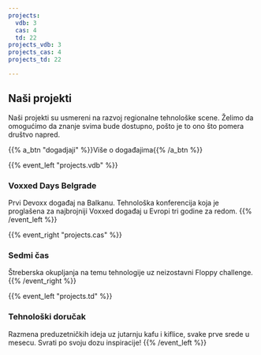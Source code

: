 ```yaml
---
projects:
  vdb: 3
  cas: 4
  td: 22
projects_vdb: 3
projects_cas: 4
projects_td: 22

---
```

## Naši projekti

Naši projekti su usmereni na razvoj regionalne tehnološke scene. Želimo da omogućimo da znanje svima bude dostupno, pošto je to ono što pomera društvo napred.

{{% a_btn "dogadjaji" %}}Više o događajima{{% /a_btn %}}

{{% event_left "projects.vdb" %}}
### Voxxed Days Belgrade

Prvi Devoxx događaj na Balkanu. Tehnološka konferencija koja je proglašena za najbrojniji Voxxed događaj u Evropi tri godine za redom.
{{% /event_left %}}

{{% event_right "projects.cas" %}}
### Sedmi čas

Štreberska okupljanja na temu tehnologije uz neizostavni Floppy challenge.
{{% /event_right %}}

{{% event_left "projects.td" %}}
### Tehnološki doručak

Razmena preduzetničkih ideja uz jutarnju kafu i kiflice, svake prve srede u mesecu. Svrati po svoju dozu inspiracije!
{{% /event_left %}}